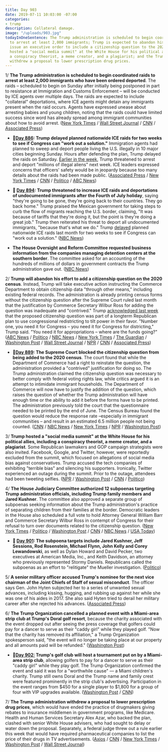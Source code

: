 ```yaml
---
title: Day 903
date: 2019-07-11 10:03:00 -07:00
categories:
- trump
description: Collateral damage.
image: "/uploads/903.jpg"
todayInOneSentence: The Trump administration is scheduled to begin coordinated raids
  to arrest at least 2,000 immigrants; Trump is expected to abandon his effort to
  issue an executive order to include a citizenship question to the 2020 census; Trump
  hosted a "social media summit" at the White House for his political allies, including
  a conspiracy theorist, a meme creator, and a plagiarist; and the Trump administration
  withdrew a proposal to lower prescription drug prices.
---
```


1/ **The Trump administration is scheduled to begin coordinated raids to arrest at least 2,000 immigrants who have been ordered deported**. The raids – scheduled to begin on Sunday after initially being postponed in part to resistance at Immigration and Customs Enforcement – will be conducted by ICE agents over multiple days. The raids are expected to include "collateral" deportations, where ICE agents might detain any immigrants present when the raid occurs. Agents have expressed unease about arresting babies and young children, noting that the raids could have limited success since word has already spread among immigrant communities about how to avoid arrest. ([New York Times](https://www.nytimes.com/2019/07/11/us/politics/ice-families-deport.html) / [Wall Street Journal](https://www.wsj.com/articles/ice-to-launch-round-up-of-undocumented-immigrants-sunday-11562849273) / [CNN](https://www.cnn.com/2019/07/11/politics/ice-raids-undocumented-immigrants/index.html) / [Associated Press](https://apnews.com/040b015baf0b4292bc141cd888df6602))

* **📌[Day 886](https://whatthefuckjusthappenedtoday.com/2019/06/24/day-886/#2-trump-delayed-planned-nationwide-i): Trump delayed planned nationwide ICE raids for two weeks to see if Congress can "work out a solution."** Immigration agents had planned to sweep and deport people living the U.S. illegally in 10 major cities beginning Sunday. Hours after defending the plan, Trump delayed the raids on Saturday. [Earlier in the week](https://whatthefuckjusthappenedtoday.com/2019/06/18/day-880/#1-trump-threatened-to-arrest-and-dep), Trump threatened to arrest and deport "millions of illegal aliens" next week. ICE leaders expressed concerns that officers' safety would be in jeopardy because too many details about the raids had been made public. ([Associated Press](https://apnews.com/70c173c8d213438e9fbef4d1f2bba07b) / [New York Times](https://www.nytimes.com/2019/06/22/us/politics/trump-ice-raids.html) / [CNN](https://www.cnn.com/2019/06/22/politics/ice-raids-sunday-10-cities-donald-trump-defends-arrests/index.html) / [Politico](https://www.politico.com/story/2019/06/22/trump-defends-immigration-actions-1376706) / [ABC News](https://abcnews.go.com/Politics/president-trump-hold-off-deportation-raids-weeks/story?id=63880563))

* **📌 [Day 894](https://whatthefuckjusthappenedtoday.com/2019/07/02/day-894/#4-trump-threatened-to-increase-ice-r): Trump threatened to increase ICE raids and deportations of undocumented immigrants after the Fourth of July holiday**, saying "they're going to be gone, they're going back to their countries. They go back home." Trump praised the Mexican government for taking steps to curb the flow of migrants reaching the U.S. border, claiming, "It was because of tariffs that they're doing it, but the point is they're doing a great job." Trump then reiterated his threat to deport all undocumented immigrants, "because that's what we do." Trump [delayed](https://whatthefuckjusthappenedtoday.com/2019/06/24/day-886/#2-trump-delayed-planned-nationwide-i) planned nationwide ICE raids last month for two weeks to see if Congress can "work out a solution." ([NBC News](https://www.nbcnews.com/politics/donald-trump/trump-says-more-deportations-ahead-after-independence-day-n1025516))

* **The House Oversight and Reform Committee requested business information from the companies managing detention centers at the southern border**. The committee asked for an accounting of the hundreds of millions of dollars in government contracts the Trump administration gave out. ([NBC News](https://www.nbcnews.com/politics/congress/house-democrats-seek-documents-profit-companies-detaining-migrants-n1028591))

2/ **Trump will abandon his effort to add a citizenship question on the 2020 census**. Instead, Trump will take executive action instructing the Commerce Department to obtain citizenship data "through other means," including existing federal records. The administration is already printing census forms without the citizenship question after the Supreme Court ruled last month that the justification by Commerce Secretary Wilbur Ross for adding the question was inadequate and "contrived." Trump [acknowledged last week](https://www.theguardian.com/us-news/2019/jul/11/trump-census-citizenship-question-supreme-court) that the proposed citizenship question was part of a longterm Republican plan to use congressional redistricting to tilt power in their favor. "Number one, you need it for Congress – you need it for Congress for districting," Trump said. "You need it for appropriations – where are the funds going?" ([ABC News](https://abcnews.go.com/Politics/trump-expected-announce-executive-action-adding-citizenship-question/story?id=64262805) / [Politico](https://www.politico.com/story/2019/07/11/trump-expected-to-take-executive-action-to-add-citizenship-question-to-census-1405893) / [NBC News](https://www.nbcnews.com/politics/donald-trump/trump-expected-order-citizenship-question-added-census-n1028656) / [New York Times](https://www.nytimes.com/2019/07/11/us/politics/census-executive-action.html) / [The Guardian](https://www.theguardian.com/us-news/2019/jul/11/trump-census-citizenship-question-supreme-court) / [Washington Post](https://www.washingtonpost.com/politics/trump-to-hold-news-conference-on-census-as-he-mulls-executive-action-to-add-a-citizenship-question/2019/07/11/c0eb7cb6-a3c8-11e9-b8c8-75dae2607e60_story.html) / [Wall Street Journal](https://www.wsj.com/articles/trump-to-hold-news-conference-on-census-citizenship-question-11562845502) / [NPR](https://www.npr.org/2019/07/11/739858115/trump-expected-to-renew-push-for-census-citizenship-question-with-executive-acti) / [CNN](https://www.cnn.com/2019/07/11/politics/trump-census-executive-action/index.html) / [Associated Press](https://apnews.com/18db0fba2743496daeb27a92915bb260))

* **📌[Day 889](https://whatthefuckjusthappenedtoday.com/2019/06/27/day-889/#1-the-supreme-court-blocked-the-citi): The Supreme Court blocked the citizenship question from being added to the 2020 census**. The court found that while the Department of Commerce had a right to reinstate the question, the administration provided a "contrived" justification for doing so. The Trump administration claimed the citizenship question was necessary to better comply with federal voting rights law, while critics argued it is an attempt to intimidate immigrant households. The Department of Commerce will now have to justify the addition of the question, which raises the question of whether the Trump administration will have enough time or the ability to add it before the forms have to be printed. The administration previously told the court that the questionnaire needed to be printed by the end of June. The Census Bureau found the question would reduce the response rate –especially in immigrant communities – and result in an estimated 6.5 million people not being counted. ([CNN](https://www.cnn.com/2019/06/27/politics/census-supreme-court/index.html) / [NBC News](https://www.nbcnews.com/politics/supreme-court/supreme-court-tosses-citizenship-question-2020-census-forms-victory-democratic-n1014651) / [New York Times](https://www.nytimes.com/2019/06/27/us/politics/census-citizenship-question-supreme-court.html) / [NPR](https://www.npr.org/2019/06/27/717635291/supreme-court-leaves-citizenship-question-blocked-from-2020-census) / [Washington Post](https://www.washingtonpost.com/news/politics/wp/2019/06/27/in-mixed-ruling-supreme-court-blocks-census-citizenship-question-for-now-calling-trump-administrations-explanation-contrived/))

3/ **Trump hosted a "social media summit" at the White House for his political allies, including a conspiracy theorist, a meme creator, and a plagiarist**. Some Republican lawmakers and GOP campaign strategists were also invited. Facebook, Google, and Twitter, however, were reportedly excluded from the summit, which focused on allegations of social media bias against conservatives. Trump accused the tech companies of exhibiting "terrible bias" and silencing his supporters. Ironically, Twitter experienced an outage during the summit. Prior to the outage, attendees had been tweeting selfies. ([NPR](https://www.npr.org/2019/07/11/740579940/white-house-social-media-summit-leaves-out-key-players) / [Washington Post](https://www.washingtonpost.com/technology/2019/07/11/we-will-not-let-them-get-away-with-it-trump-threatens-social-media-ahead-white-house-summit/) / [CNN](https://www.cnn.com/2019/07/10/tech/white-house-social-media-summit/index.html) / [Politico](https://www.politico.com/story/2019/07/11/twitter-outage-white-house-summit-1408505))

4/ **The House Judiciary Committee authorized 12 subpoenas targeting Trump administration officials, including Trump family members and Jared Kushner**. The committee also approved a separate group of subpoenas seeking information about the Trump administration's practice of separating children from their families at the border. Democratic leaders in the House also scheduled a full vote to hold Attorney General William Barr and Commerce Secretary Wilbur Ross in contempt of Congress for their refusal to turn over documents related to the citizenship question. ([New York Times](https://www.nytimes.com/2019/07/11/us/politics/mueller-subpoena.html) / [Politico](https://www.politico.com/story/2019/07/11/house-judiciary-approves-subpoenas-for-12-key-mueller-witnesses-including-jared-kushner-1407428) / [Washington Post](https://www.washingtonpost.com/politics/house-panel-poised-to-subpoena-kushner-sessions-and-10-others-with-ties-to-trump/2019/07/11/01585dc2-a3cf-11e9-b8c8-75dae2607e60_story.html) / [CNN](https://www.cnn.com/2019/07/11/politics/jared-kushner-subpoena/index.html) / [NBC News](https://www.nbcnews.com/politics/congress/house-judiciary-committee-votes-authorize-subpoenas-trump-officials-n1028756) / [USA Today](https://www.usatoday.com/story/news/politics/2019/07/11/house-panel-approves-subpoenas-12-trump-aides-and-associates-kushner-enquirer-execs/1703085001/))

* **📌 [Day 901](https://whatthefuckjusthappenedtoday.com/2019/07/09/day-901/#5-the-house-judiciary-committee-will): The subpoena targets include Jared Kushner, Jeff Sessions, Rod Rosenstein, Michael Flynn, John Kelly and Corey Lewandowski**, as well as Dylan Howard and David Pecker, two executives at American Media, Inc., and Keith Davidson, an attorney who previously represented Stormy Daniels. Republicans called the subpoenas as an effort to "relitigate" the Mueller investigation. ([Politico](https://www.politico.com/story/2019/07/09/house-dems-prep-subpoenas-for-jared-kushner-jeff-sessions-and-10-other-mueller-witnesses-1402876))

5/ **A senior military officer accused Trump's nominee for the next vice chairman of the Joint Chiefs of Staff of sexual misconduct**. The officer says Gen. John Hyten subjected her to a series of unwanted sexual advances, including kissing, hugging, and rubbing up against her while she was one of his aides in 2017. She also said Hyten tried to derail her military career after she rejected his advances. ([Associated Press](https://apnews.com/08a297df36e947a7888fde64acebdec5))

6/ **The Trump Organization cancelled a planned event with a Miami-area strip club at Trump's Doral golf resort**, because the charity associated with the event dropped out after seeing the press coverage that golfers could pay for a dancer to serve as their "caddy girl" while they played golf. "Now that the charity has removed its affiliation," a Trump Organization spokesperson said, "the event will no longer be taking place at our property and all amounts paid will be refunded."  ([Washington Post](https://www.washingtonpost.com/politics/nonprofit-pulls-out-of-strip-club-sponsored-golf-tournament-at-trump-club/2019/07/10/d1fb8760-a352-11e9-b8c8-75dae2607e60_story.html?utm_term=.74fd003ea94c))

* **📌[Day 902:](https://whatthefuckjusthappenedtoday.com/#4-trumps-golf-club-will-host-a-tourn) Trump's golf club will host a tournament put on by a Miami-area strip club**, allowing golfers to pay for a dancer to serve as their "caddy girl" while they play golf. The Trump Organization confirmed the event and said it was for a "worthwhile cause" — a Miami children's charity. Trump still owns Doral and the Trump name and family crest were featured prominently in the strip club's advertising. Participation in the event ranges from $450 for a single player to $1,800 for a group of four with VIP upgrades available. ([Washington Post](https://www.washingtonpost.com/politics/strip-club-to-host-golf-tournament-at-trump-resort-in-south-florida/2019/07/09/52a83504-a266-11e9-bd56-eac6bb02d01d_story.html) / [CNN](https://www.cnn.com/2019/07/10/politics/trump-doral-resort-strip-club-tournament/index.html))

7/ **The Trump administration withdrew a proposal to lower prescription drug prices**, which would have ended the practice of drugmakers giving rebates to insurance middlemen in government programs, like Medicare. Health and Human Services Secretary Alex Azar, who backed the plan, clashed with senior White House advisers, who had sought to delay or water down the proposal. Separately, a federal judge threw out a rule earlier this week that would have required pharmaceutical companies to list the price of their drugs in TV advertisements. ([Axios](https://www.axios.com/trump-drug-prices-plan-pharma-ec527a14-0287-492b-937d-a7144c47b734.html) / [CNN](https://www.cnn.com/2019/07/11/politics/trump-drops-drug-price-proposal/index.html) / [New York Times](https://www.nytimes.com/2019/07/11/health/drug-prices-rebate-donald-trump.html) / [Washington Post](https://www.washingtonpost.com/business/economy/white-house-kills-key-drug-pricing-rule-to-eliminate-hidden-rebates/2019/07/11/ff595192-a3de-11e9-bd56-eac6bb02d01d_story.html) / [Wall Street Journal](https://www.wsj.com/articles/trump-administration-drops-plan-to-curb-drug-rebates-11562845155))